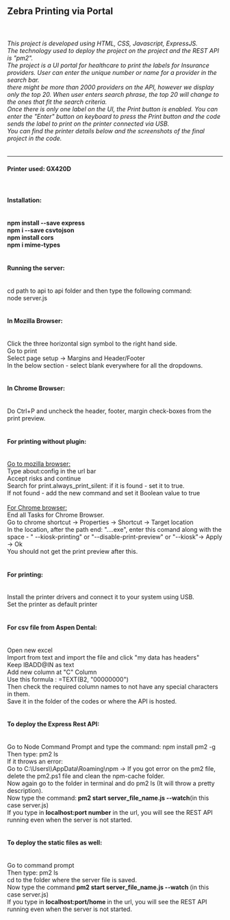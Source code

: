 <h2>Zebra Printing via Portal</h2><br/>
<h6>This project is developed using HTML, CSS, Javascript, ExpressJS.<br/> The technology used to deploy the project on the project and the REST API is "pm2". <br/> 
The project is a UI portal for healthcare to print the labels for Insurance providers. User can enter the unique number or name for a provider in the search bar. <br/>
there might be  more than 2000 providers on the API, however we display only the top 20. When user enters search phrase, the top 20 will change to the ones that fit the search criteria.<br />
Once there is only one label on the UI, the Print button is enabled. You can enter the "Enter" button on keyboard to press the Print button and the code sends the label to print on the printer connected via USB.<br/>
You can find the printer details below and the screenshots of the final project in the code.</h6>

<hr/>
<h4>Printer used: GX420D <h4/>
<br/>
<h4>Installation:<h4/><br/>
npm install --save express<br/>
npm i --save csvtojson<br/>
npm install cors<br/>
npm i mime-types<br />
<br/>
<h4>Running the server:</h4><br/>
cd path to api to api folder and then type the following command:<br/>
node server.js<br/>
<br/>
<h4>In Mozilla Browser:</h4><br/>
Click the three horizontal sign symbol to the right hand side.<br/>
Go to print<br/>
Select page setup -> Margins and Header/Footer<br/>
In the below section - select blank everywhere for all the dropdowns.<br/>
<br/>
<h4>In Chrome Browser:</h4><br/>
Do Ctrl+P and uncheck the header, footer, margin check-boxes from the print preview.<br/>
<br/>
<h4>For printing without plugin:</h4><br/>
<u>Go to mozilla browser:</u><br/>
Type about:config in the url bar<br/>
Accept risks and continue<br/>
Search for print.always_print_silent: if it is found - set it to true.<br />
If not found - add the new command and set it Boolean value to true<br/>
<br/>
<u> For Chrome browser: </u><br/>
End all Tasks for Chrome Browser.<br/>
Go to chrome shortcut -> Properties -> Shortcut -> Target location<br/>
In the location, after the path end: "....exe", enter this comand along with the space - " --kiosk-printing" or "--disable-print-preview" or "--kiosk"-> Apply -> Ok <br/>
You should not get the print preview after this.<br/>
<br/>
<h4>For printing:</h4><br/>
Install the printer drivers and connect it to your system using USB.<br/>
Set the printer as default printer<br/>
<br/>
<h4>For csv file from Aspen Dental:</h4><br/>
Open new excel<br/>
Import from text and import the file and click "my data has headers"<br/>
Keep IBADD@IN as text<br/>
Add new column at "C" Column<br/>
Use this formula : =TEXT(B2, "00000000")<br/>
Then check the required column names to not have any special characters in them. <br/>
Save it in the folder of the codes or where the API is hosted. <br/>
<br/>
<h4>To deploy the Express Rest API:</h4><br/>
Go to Node Command Prompt and type the command: npm install pm2 -g <br/>
Then type: pm2 ls<br/>
If it throws an error: <br/>
  Go to C:\Users\<username>\AppData\Roaming\npm -> If you got error on the pm2 file, delete the pm2.ps1 file and clean the npm-cache folder.<br/>
  Now again go to the folder in terminal and do pm2 ls (It will throw a pretty description).<br />
  Now type the command:<b> pm2 start server_file_name.js --watch</b>(in this case server.js)<br/>
  If you type in <b>localhost:port number</b> in the url, you will see the REST API running even when the server is not started.<br/>
<br/>
<h4>To deploy the static files as well:</h4><br/>
  Go to command prompt <br/>
  Then type: pm2 ls<br/>
  cd to the folder where the server file is saved.<br />
  Now type the command <b>pm2 start server_file_name.js --watch </b>(in this case server.js)<br/>
  If you type in <b>localhost:port/home </b> in the url, you will see the REST API running even when the server is not started.<br/>
